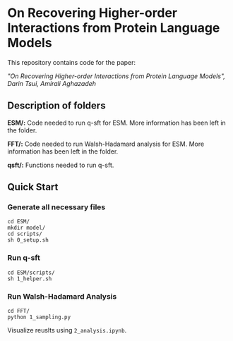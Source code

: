 # On Recovering Higher-order Interactions from Protein Language Models

This repository contains code for the paper:

*"On Recovering Higher-order Interactions from Protein Language Models", Darin Tsui, Amirali Aghazadeh*

## Description of folders

**ESM/:** Code needed to run q-sft for ESM. More information has been left in the folder.

**FFT/:** Code needed to run Walsh-Hadamard analysis for ESM. More information has been left in the folder.

**qsft/:** Functions needed to run q-sft.

## Quick Start

### Generate all necessary files
```console
cd ESM/
mkdir model/
cd scripts/
sh 0_setup.sh
```

### Run q-sft 
```console
cd ESM/scripts/
sh 1_helper.sh
```

### Run Walsh-Hadamard Analysis 
```console
cd FFT/
python 1_sampling.py
```

Visualize reuslts using `2_analysis.ipynb`.

